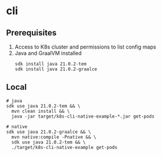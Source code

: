 # cli

## Prerequisites
1. Access to K8s cluster and permissions to list config maps
2. Java and GraalVM installed
    ```shell
    sdk install java 21.0.2-tem
    sdk install java 21.0.2-graalce
    ```

## Local
```shell
# java
sdk use java 21.0.2-tem && \
  mvn clean install && \
  java -jar target/k8s-cli-native-example-*.jar get-pods

# native
sdk use java 21.0.2-graalce && \
  mvn native:compile -Pnative && \
  sdk use java 21.0.2-tem && \
  ./target/k8s-cli-native-example get-pods
```